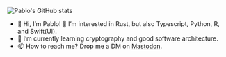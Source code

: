 ![Pablo's GitHub stats](https://github-readme-stats.vercel.app/api?username=palozano&count_private=true&theme=dracula&show_icons=true)

- 👋 Hi, I’m Pablo! 👀 I’m interested in Rust, but also Typescript, Python, R, and Swift(UI).
- 🌱 I’m currently learning cryptography and good software architecture.
- 📫 How to reach me? Drop me a DM on [Mastodon](https://mas.to/@palozano).

<!---
palozano/palozano is a ✨ special ✨ repository because its `README.md` (this file) appears on your GitHub profile.
You can click the Preview link to take a look at your changes.
--->
